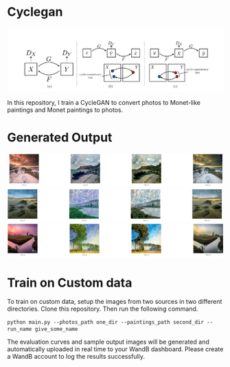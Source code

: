 # Cyclegan

![alt text](https://github.com/VirajBagal/cyclegan/blob/main/Images/cyclegan.png)

In this repository, I train a CycleGAN to convert photos to Monet-like paintings and Monet paintings to photos. 

# Generated Output


![alt text](https://github.com/VirajBagal/cyclegan/blob/main/Images/sample1.png)
![alt text](https://github.com/VirajBagal/cyclegan/blob/main/Images/sample2.png)
![alt text](https://github.com/VirajBagal/cyclegan/blob/main/Images/sample3.png)

# Train on Custom data

To train on custom data, setup the images from two sources in two different directories. Clone this repository. Then run the following command.

```
python main.py --photos_path one_dir --paintings_path second_dir --run_name give_some_name
```

The evaluation curves and sample output images will be generated and automatically uploaded in real time to your WandB dashboard. Please create a WandB account to log the results successfully.
